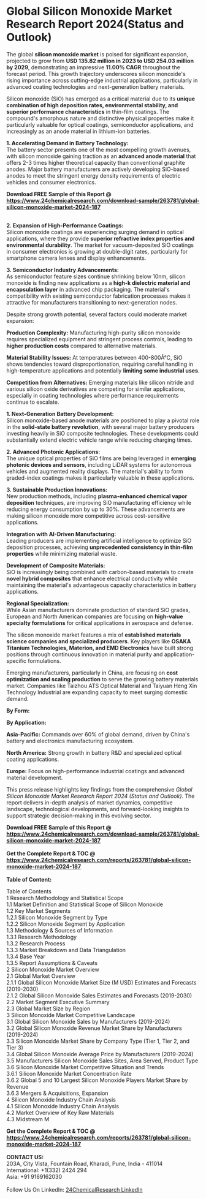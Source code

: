 <h1>Global Silicon Monoxide Market Research Report 2024(Status and Outlook)</h1><p>The global <strong>silicon monoxide market</strong> is poised for significant expansion, projected to grow from <strong>USD 135.82 million in 2023 to USD 254.03 million by 2029</strong>, demonstrating an impressive <strong>11.00% CAGR</strong> throughout the forecast period. This growth trajectory underscores silicon monoxide's rising importance across cutting-edge industrial applications, particularly in advanced coating technologies and next-generation battery materials.</p><p>Silicon monoxide (SiO) has emerged as a critical material due to its <strong>unique combination of high deposition rates, environmental stability, and superior performance characteristics</strong> in thin-film coatings. The compound's amorphous nature and distinctive physical properties make it particularly valuable for optical coatings, semiconductor applications, and increasingly as an anode material in lithium-ion batteries.</p><p><strong>1. Accelerating Demand in Battery Technology:</strong><br>
The battery sector presents one of the most compelling growth avenues, with silicon monoxide gaining traction as an <strong>advanced anode material</strong> that offers 2-3 times higher theoretical capacity than conventional graphite anodes. Major battery manufacturers are actively developing SiO-based anodes to meet the stringent energy density requirements of electric vehicles and consumer electronics.</p><div><b>Download FREE Sample of this Report @ 
            <a href="https://www.24chemicalresearch.com/download-sample/263781/global-silicon-monoxide-market-2024-187">
            https://www.24chemicalresearch.com/download-sample/263781/global-silicon-monoxide-market-2024-187</a></b></div><br><p><strong>2. Expansion of High-Performance Coatings:</strong><br>
Silicon monoxide coatings are experiencing surging demand in optical applications, where they provide <strong>superior refractive index properties and environmental durability</strong>. The market for vacuum-deposited SiO coatings in consumer electronics is growing at double-digit rates, particularly for smartphone camera lenses and display enhancements.</p><p><strong>3. Semiconductor Industry Advancements:</strong><br>
As semiconductor feature sizes continue shrinking below 10nm, silicon monoxide is finding new applications as a <strong>high-k dielectric material and encapsulation layer</strong> in advanced chip packaging. The material's compatibility with existing semiconductor fabrication processes makes it attractive for manufacturers transitioning to next-generation nodes.</p><p>Despite strong growth potential, several factors could moderate market expansion:</p><p><strong>Production Complexity:</strong> Manufacturing high-purity silicon monoxide requires specialized equipment and stringent process controls, leading to <strong>higher production costs</strong> compared to alternative materials.</p><p><strong>Material Stability Issues:</strong> At temperatures between 400-800Â°C, SiO shows tendencies toward disproportionation, requiring careful handling in high-temperature applications and potentially <strong>limiting some industrial uses</strong>.</p><p><strong>Competition from Alternatives:</strong> Emerging materials like silicon nitride and various silicon oxide derivatives are competing for similar applications, especially in coating technologies where performance requirements continue to escalate.</p><p><strong>1. Next-Generation Battery Development:</strong><br>
Silicon monoxide-based anode materials are positioned to play a pivotal role in the <strong>solid-state battery revolution</strong>, with several major battery producers investing heavily in SiO composite technologies. These developments could substantially extend electric vehicle range while reducing charging times.</p><p><strong>2. Advanced Photonic Applications:</strong><br>
The unique optical properties of SiO films are being leveraged in <strong>emerging photonic devices and sensors</strong>, including LiDAR systems for autonomous vehicles and augmented reality displays. The material's ability to form graded-index coatings makes it particularly valuable in these applications.</p><p><strong>3. Sustainable Production Innovations:</strong><br>
New production methods, including <strong>plasma-enhanced chemical vapor deposition</strong> techniques, are improving SiO manufacturing efficiency while reducing energy consumption by up to 30%. These advancements are making silicon monoxide more competitive across cost-sensitive applications.</p><p><strong>Integration with AI-Driven Manufacturing:</strong><br>
	Leading producers are implementing artificial intelligence to optimize SiO deposition processes, achieving <strong>unprecedented consistency in thin-film properties</strong> while minimizing material waste.</p><p><strong>Development of Composite Materials:</strong><br>
	SiO is increasingly being combined with carbon-based materials to create <strong>novel hybrid composites</strong> that enhance electrical conductivity while maintaining the material's advantageous capacity characteristics in battery applications.</p><p><strong>Regional Specialization:</strong><br>
	While Asian manufacturers dominate production of standard SiO grades, European and North American companies are focusing on <strong>high-value specialty formulations</strong> for critical applications in aerospace and defense.</p><p>The silicon monoxide market features a mix of <strong>established materials science companies and specialized producers</strong>. Key players like <strong>OSAKA Titanium Technologies, Materion, and EMD Electronics</strong> have built strong positions through continuous innovation in material purity and application-specific formulations.</p><p>Emerging manufacturers, particularly in China, are focusing on <strong>cost optimization and scaling production</strong> to serve the growing battery materials market. Companies like Taizhou ATS Optical Material and Taiyuan Heng Xin Technology Industrial are expanding capacity to meet surging domestic demand.</p><p><strong>By Form:</strong></p><p><strong>By Application:</strong></p><p><strong>Asia-Pacific:</strong> Commands over 60% of global demand, driven by China's battery and electronics manufacturing ecosystem.</p><p><strong>North America:</strong> Strong growth in battery R&amp;D and specialized optical coating applications.</p><p><strong>Europe:</strong> Focus on high-performance industrial coatings and advanced material development.</p><p>This press release highlights key findings from the comprehensive <em>Global Silicon Monoxide Market Research Report 2024 (Status and Outlook)</em>. The report delivers in-depth analysis of market dynamics, competitive landscape, technological developments, and forward-looking insights to support strategic decision-making in this evolving sector.</p><div><b>Download FREE Sample of this Report @ 
            <a href="https://www.24chemicalresearch.com/download-sample/263781/global-silicon-monoxide-market-2024-187">
            https://www.24chemicalresearch.com/download-sample/263781/global-silicon-monoxide-market-2024-187</a></b></div><br><div><b>Get the Complete Report & TOC @ 
            <a href="https://www.24chemicalresearch.com/reports/263781/global-silicon-monoxide-market-2024-187">
            https://www.24chemicalresearch.com/reports/263781/global-silicon-monoxide-market-2024-187</a></b></div><br>
            <b>Table of Content:</b><p>Table of Contents<br />
1 Research Methodology and Statistical Scope<br />
1.1 Market Definition and Statistical Scope of Silicon Monoxide<br />
1.2 Key Market Segments<br />
1.2.1 Silicon Monoxide Segment by Type<br />
1.2.2 Silicon Monoxide Segment by Application<br />
1.3 Methodology & Sources of Information<br />
1.3.1 Research Methodology<br />
1.3.2 Research Process<br />
1.3.3 Market Breakdown and Data Triangulation<br />
1.3.4 Base Year<br />
1.3.5 Report Assumptions & Caveats<br />
2 Silicon Monoxide Market Overview<br />
2.1 Global Market Overview<br />
2.1.1 Global Silicon Monoxide Market Size (M USD) Estimates and Forecasts (2019-2030)<br />
2.1.2 Global Silicon Monoxide Sales Estimates and Forecasts (2019-2030)<br />
2.2 Market Segment Executive Summary<br />
2.3 Global Market Size by Region<br />
3 Silicon Monoxide Market Competitive Landscape<br />
3.1 Global Silicon Monoxide Sales by Manufacturers (2019-2024)<br />
3.2 Global Silicon Monoxide Revenue Market Share by Manufacturers (2019-2024)<br />
3.3 Silicon Monoxide Market Share by Company Type (Tier 1, Tier 2, and Tier 3)<br />
3.4 Global Silicon Monoxide Average Price by Manufacturers (2019-2024)<br />
3.5 Manufacturers Silicon Monoxide Sales Sites, Area Served, Product Type<br />
3.6 Silicon Monoxide Market Competitive Situation and Trends<br />
3.6.1 Silicon Monoxide Market Concentration Rate<br />
3.6.2 Global 5 and 10 Largest Silicon Monoxide Players Market Share by Revenue<br />
3.6.3 Mergers & Acquisitions, Expansion<br />
4 Silicon Monoxide Industry Chain Analysis<br />
4.1 Silicon Monoxide Industry Chain Analysis<br />
4.2 Market Overview of Key Raw Materials<br />
4.3 Midstream M</p><div><b>Get the Complete Report & TOC @ 
            <a href="https://www.24chemicalresearch.com/reports/263781/global-silicon-monoxide-market-2024-187">
            https://www.24chemicalresearch.com/reports/263781/global-silicon-monoxide-market-2024-187</a></b></div><br><b>CONTACT US:</b><br>
            203A, City Vista, Fountain Road, Kharadi, Pune, India - 411014<br>
            International: +1(332) 2424 294<br>
            Asia: +91 9169162030 <br><br>
            Follow Us On LinkedIn: <a href="https://www.linkedin.com/company/24chemicalresearch/">24ChemicalResearch LinkedIn</a>